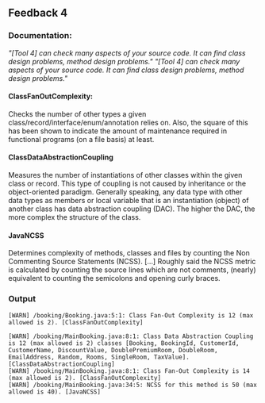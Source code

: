 ## Feedback 4
### Documentation:
_"\[Tool 4\] can check many aspects of your source code. It can find class design problems, method design problems."_
_"\[Tool 4\] can check many aspects of your source code. It can find class design problems, method design problems."_

#### ClassFanOutComplexity:
Checks the number of other types a given class/record/interface/enum/annotation relies on. Also, the square of this has been shown to indicate the amount of maintenance required in functional programs (on a file basis) at least.
#### ClassDataAbstractionCoupling
Measures the number of instantiations of other classes within the given class or record. This type of coupling is not caused by inheritance or the object-oriented paradigm. Generally speaking, any data type with other data types as members or local variable that is an instantiation (object) of another class has data abstraction coupling (DAC). The higher the DAC, the more complex the structure of the class.
#### JavaNCSS
Determines complexity of methods, classes and files by counting the Non Commenting Source Statements (NCSS). \[...\]
Roughly said the NCSS metric is calculated by counting the source lines which are not comments, (nearly) equivalent to counting the semicolons and opening curly braces.
### Output
```
[WARN] /booking/Booking.java:5:1: Class Fan-Out Complexity is 12 (max allowed is 2). [ClassFanOutComplexity]

[WARN] /booking/MainBooking.java:8:1: Class Data Abstraction Coupling is 12 (max allowed is 2) classes [Booking, BookingId, CustomerId, CustomerName, DiscountValue, DoublePremiumRoom, DoubleRoom, EmailAddress, Random, Rooms, SingleRoom, TaxValue]. [ClassDataAbstractionCoupling]
[WARN] /booking/MainBooking.java:8:1: Class Fan-Out Complexity is 14 (max allowed is 2). [ClassFanOutComplexity]
[WARN] /booking/MainBooking.java:34:5: NCSS for this method is 50 (max allowed is 40). [JavaNCSS]
```